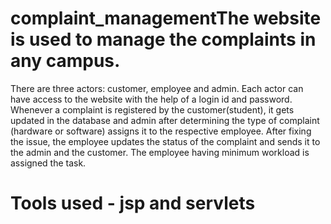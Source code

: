 # complaint_managementThe website is used to manage the complaints in any campus.
There are three actors: customer, employee and admin.
Each actor can have access to the website with the help of a login id and password.
Whenever a complaint is registered by the customer(student), it gets updated in the database and admin after determining the type of complaint (hardware or software) assigns it to the respective employee. 
After fixing the issue, the employee updates the status of the complaint and sends it to the admin and the customer.
The employee having minimum workload is assigned the task.
# Tools used - jsp and servlets
